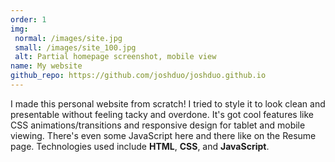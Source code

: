 ```yaml
---
order: 1
img:
 normal: /images/site.jpg
 small: /images/site_100.jpg
 alt: Partial homepage screenshot, mobile view
name: My website
github_repo: https://github.com/joshduo/joshduo.github.io
---
```

I made this personal website from scratch! I tried to style it to look clean and presentable without feeling tacky and overdone. It's got cool features like CSS animations/transitions and responsive design for tablet and mobile viewing. There's even some JavaScript here and there like on the Resume page. Technologies used include **HTML**, **CSS**, and **JavaScript**.